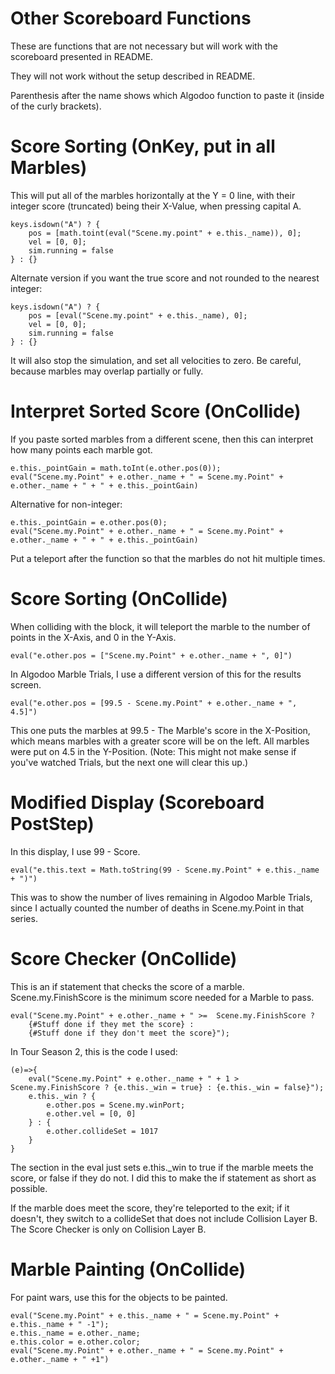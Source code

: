 # Other Scoreboard Functions

These are functions that are not necessary but will work with the scoreboard presented in README.

They will not work without the setup described in README.

Parenthesis after the name shows which Algodoo function to paste it (inside of the curly brackets).

# Score Sorting (OnKey, put in all Marbles)

This will put all of the marbles horizontally at the Y = 0 line, with their integer score (truncated) being their X-Value, when pressing capital A.

~~~
keys.isdown("A") ? {
    pos = [math.toint(eval("Scene.my.point" + e.this._name)), 0];
    vel = [0, 0];
    sim.running = false
} : {}
~~~

Alternate version if you want the true score and not rounded to the nearest integer:

~~~
keys.isdown("A") ? {
    pos = [eval("Scene.my.point" + e.this._name), 0];
    vel = [0, 0];
    sim.running = false
} : {}
~~~
It will also stop the simulation, and set all velocities to zero. Be careful, because marbles may overlap partially or fully.

# Interpret Sorted Score (OnCollide)
If you paste sorted marbles from a different scene, then this can interpret how many points each marble got.
~~~
e.this._pointGain = math.toInt(e.other.pos(0));
eval("Scene.my.Point" + e.other._name + " = Scene.my.Point" + e.other._name + " + " + e.this._pointGain)
~~~

Alternative for non-integer:
~~~
e.this._pointGain = e.other.pos(0);
eval("Scene.my.Point" + e.other._name + " = Scene.my.Point" + e.other._name + " + " + e.this._pointGain)
~~~
Put a teleport after the function so that the marbles do not hit multiple times.

# Score Sorting (OnCollide)
When colliding with the block, it will teleport the marble to the number of points in the X-Axis, and 0 in the Y-Axis.
~~~
eval("e.other.pos = ["Scene.my.Point" + e.other._name + ", 0]")
~~~

In Algodoo Marble Trials, I use a different version of this for the results screen.
~~~
eval("e.other.pos = [99.5 - Scene.my.Point" + e.other._name + ", 4.5]")
~~~
This one puts the marbles at 99.5 - The Marble's score in the X-Position, which means marbles with a greater score will be on the left. All marbles were put on 4.5 in the Y-Position. (Note: This might not make sense if you've watched Trials, but the next one will clear this up.)

# Modified Display (Scoreboard PostStep)
In this display, I use 99 - Score.
~~~
eval("e.this.text = Math.toString(99 - Scene.my.Point" + e.this._name + ")")
~~~
This was to show the number of lives remaining in Algodoo Marble Trials, since I actually counted the number of deaths in Scene.my.Point in that series.

# Score Checker (OnCollide)
This is an if statement that checks the score of a marble. Scene.my.FinishScore is the minimum score needed for a Marble to pass.
~~~
eval("Scene.my.Point" + e.other._name + " >=  Scene.my.FinishScore ? 
    {#Stuff done if they met the score} : 
    {#Stuff done if they don't meet the score}");
~~~

In Tour Season 2, this is the code I used:
~~~
(e)=>{
    eval("Scene.my.Point" + e.other._name + " + 1 >  Scene.my.FinishScore ? {e.this._win = true} : {e.this._win = false}");
    e.this._win ? {
        e.other.pos = Scene.my.winPort;
        e.other.vel = [0, 0]
    } : {
        e.other.collideSet = 1017
    }
}
~~~
The section in the eval just sets e.this._win to true if the marble meets the score, or false if they do not. I did this to make the if statement as short as possible.

If the marble does meet the score, they're teleported to the exit; if it doesn't, they switch to a collideSet that does not include Collision Layer B. The Score Checker is only on Collision Layer B.

# Marble Painting (OnCollide)
For paint wars, use this for the objects to be painted.
~~~
eval("Scene.my.Point" + e.this._name + " = Scene.my.Point" + e.this._name + " -1");
e.this._name = e.other._name;
e.this.color = e.other.color;
eval("Scene.my.Point" + e.other._name + " = Scene.my.Point" + e.other._name + " +1")
~~~
